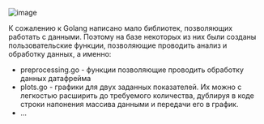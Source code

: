 
![image](https://github.com/user-attachments/assets/7c1befaa-b547-49a7-bbfa-12f2a20d36d1)

К сожалению к Golang написано мало библиотек, позволяющих работать с данными. Поэтому на базе некоторых из них были созданы пользовательские функции, позволяющие проводить анализ и обработку данных, а именно:

 - preprocessing.go - функции позволяющие проводить обработку данных датафрейма
 - plots.go - графики для двух заданных показателей. Их можно с легкостью расширить до требуемого количества, дублируя в коде строки напонения массива данными и передачи его в график. 
 - ...

